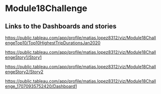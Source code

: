 # Module18Challenge

## Links to the Dashboards and stories

https://public.tableau.com/app/profile/matias.lopez8312/viz/Module18ChallengeTop10/Top10HighestTripDurationsJan2020

https://public.tableau.com/app/profile/matias.lopez8312/viz/Module18ChallengeStory1/Story1

https://public.tableau.com/app/profile/matias.lopez8312/viz/Module18ChallengeStory2/Story2

https://public.tableau.com/app/profile/matias.lopez8312/viz/Module18Challenge_17070935752420/Dashboard1

